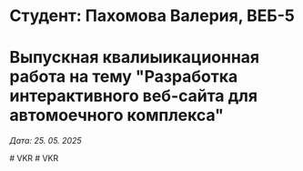 # Студент: Пахомова Валерия, ВЕБ-5

# Выпускная квалиыикационная работа на тему "Разработка интерактивного веб-сайта для автомоечного комплекса"

*Дата: 25. 05. 2025*

#   V K R  
 #   V K R  
 
